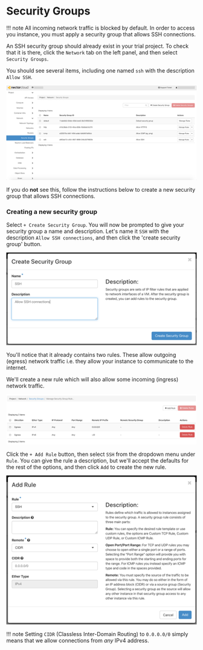 # Security Groups

!!! note
    All incoming network traffic is blocked by default. In order to access you instance, you must apply a security group that allows SSH connections.

An SSH security group should already exist in your trial project. To check that it is there, click the `Network` tab on the left panel, and then select `Security Groups`.

You should see several items, including one named `ssh` with the description `Allow SSH`.

![](images/security_groups.png)

If you do **not** see this, follow the instructions below to create a new security group that allows SSH connections.

### Creating a new security group
Select `+ Create Security Group`. You will now be prompted to give your security group a name and description. Let's name it `SSH` with the description `Allow SSH connections`, and then click the 'create security group' button.

![](images/security_groups_new_group.png)

You'll notice that it already contains two rules. These allow outgoing (egress) network traffic i.e. they allow your instance to communicate to the internet.

We'll create a new rule which will also allow some incoming (ingress) network traffic.

![](images/security_groups_rules.png)

Click the `+ Add Rule` button, then select `SSH` from the dropdown menu under `Rule`. You can give the rule a description, but we'll accept the defaults for the rest of the options, and then click `Add` to create the new rule.

![](images/security_groups_new_rule.png)

!!! note
    Setting `CIDR` (Classless Inter-Domain Routing) to `0.0.0.0/0` simply means that we allow connections from *any* IPv4 address.
